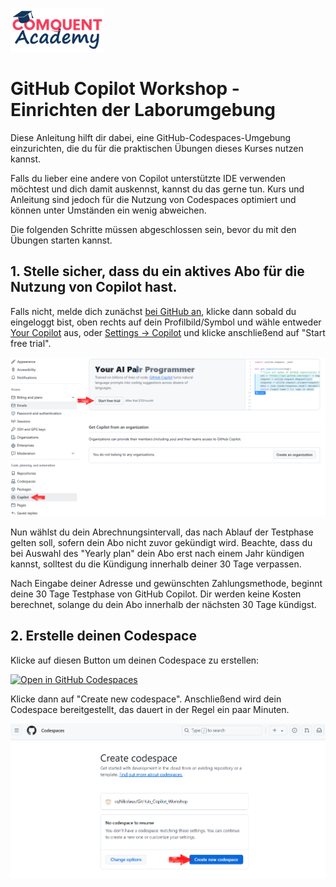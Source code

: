 ![Comquent Academy](./images/comquent-academy-logo.png?raw=true "Comquent Academy")



# GitHub Copilot Workshop - Einrichten der Laborumgebung




Diese Anleitung hilft dir dabei, eine GitHub-Codespaces-Umgebung einzurichten, die du für die praktischen Übungen dieses Kurses nutzen kannst.

Falls du lieber eine andere von Copilot unterstützte IDE verwenden möchtest und dich damit auskennst, kannst du das gerne tun. Kurs und Anleitung sind jedoch für die Nutzung von Codespaces optimiert und können unter Umständen ein wenig abweichen.

Die folgenden Schritte müssen abgeschlossen sein, bevor du mit den Übungen starten kannst.

## 1. Stelle sicher, dass du ein aktives Abo für die Nutzung von Copilot hast.

Falls nicht, melde dich zunächst [bei GitHub an](https://github.com/github-copilot/signup), klicke dann sobald du eingeloggt bist, oben rechts auf dein Profilbild/Symbol und wähle entweder [Your Copilot](https://github.com/github-copilot/signup) aus, oder [Settings -> Copilot](https://github.com/github-copilot/signup) und klicke anschließend auf "Start free trial". 

![Copilot Abo einrichten](./images/copilot_01_signup.png?raw=true "Copilot Abo einrichten")

Nun wählst du dein Abrechnungsintervall, das nach Ablauf der Testphase gelten soll, sofern dein Abo nicht zuvor gekündigt wird. Beachte, dass du bei Auswahl des "Yearly plan" dein Abo erst nach einem Jahr kündigen kannst, solltest du die Kündigung innerhalb deiner 30 Tage verpassen.

Nach Eingabe deiner Adresse und gewünschten Zahlungsmethode, beginnt deine 30 Tage Testphase von GitHub Copilot. 
Dir werden keine Kosten berechnet, solange du dein Abo innerhalb der nächsten 30 Tage kündigst.

## 2. Erstelle deinen Codespace

Klicke auf diesen Button um deinen Codespace zu erstellen:  

[![Open in GitHub Codespaces](https://github.com/codespaces/badge.svg)](https://codespaces.new/cqNikolaus/GitHub_Copilot_Workshop?quickstart=1)

Klicke dann auf "Create new codespace". Anschließend wird dein Codespace bereitgestellt, das dauert in der Regel ein paar Minuten.

![Codespace erstellen](./images/copilot_02_create_codespace.png?raw=true "Codespace erstellen")



